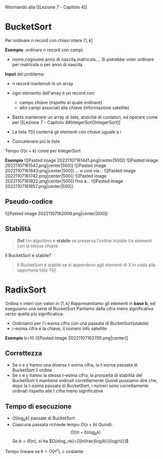 Ritornando alla [[Lezione 7 - Capitolo 4]]

# BucketSort
Per ordinare n record con chiavi intere $[1,k]$

**Esempio**: ordinare n record con campi:
- nome,cognome,anno di nascita,matricola,...
Si potrebbe voler ordinare per matricola o per anno di nascita

**Input** del problema:
- n record mantenuti in un array
- ogni elemento dell'array è un record con:
	- campo chiave (rispetto al quale ordinare)
	- altri campi associati alla chiave (informazione satellite)

- Basta mantenere un array di liste, anzichè di contatori, ed operare come per [[Lezione 7 - Capitolo 4#IntegerSort|IntegerSort]]
- La lista $Y[i]$ conterrà gli elementi con chiave uguale a i
- Concatenare poi le liste

Tempo $O(n+k)$ come per IntegerSort

**Esempio**
![[Pasted image 20221107161441.png|center|500]]
![[Pasted image 20221107161547.png|center|500]]
![[Pasted image 20221107161643.png|center|500]]
... e così via...
![[Pasted image 20221107161742.png|center|500]]
![[Pasted image 20221107161822.png|center|500]]
fino a...
![[Pasted image 20221107161857.png|center|500]]

## Pseudo-codice

![[Pasted image 20221107162008.png|center|500]]

## Stabilità

>**Def**
>Un algoritmo è **stabile** se preserva l'ordine iniziale tra elementi con la stessa chiave

Il BucketSort è stabile?

> Il BucketSort è stabile se si appendono agli elementi di X in coda alla opportuna lista $Y[i]$


# RadixSort

Ordina n interi con valori in $[1,k]$
Rappresentiamo gli elementi in **base b**, ed eseguiamo una serie di BucketSort
Partiamo dalla cifra meno significativa verso quella più significativa:
- Ordiniamo per l'i-esima cifra con una passata di BucketSort(stabile)
- i-esima cifra è la chiave, il numero info satellite

**Esempio**
b=10
![[Pasted image 20221107163705.png|center]]

## Correttezza
- Se x e y hanno una diversa t-esima cifra, la t-esima passata di BucketSort li ordina
- Se x e y hanno la stessa t-esima cifra, la prorpeità di stabilità del BucketSort li mantiene ordinati correttamente
Quindi possiamo dire che, dopo la t-esima passata di BucketSort, i numeri sono correttamente ordinati rispetto alle t cifre meno significative

## Tempo di esecuzione

- $O(log_bk)$ passate di BucketSort
- Ciascuna passata richiede tempo $O(n+b)$
Quindi:
$$O((n+b)log_bk)$$
Se $b=\Theta(n)$, si ha $O(nlog_nk)=O[n\frac{log(k)}{log(n)}]$

Tempo lineare se $k=O(n^c)$, c costante

